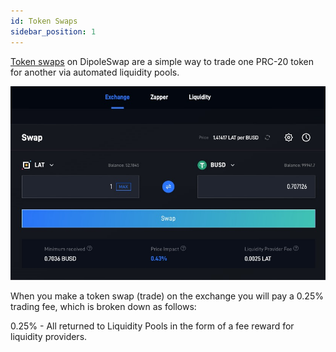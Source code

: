 ```yaml
---
id: Token Swaps
sidebar_position: 1
---
```


[Token swaps](https://dipoleswap.exchange/swap) on DipoleSwap are a simple way to trade one PRC-20 token for another via automated liquidity pools.

![token-swap](../../images/token-swap.jpg)

When you make a token swap (trade) on the exchange you will pay a 0.25% trading fee, which is broken down as follows:

0.25% - All returned to Liquidity Pools in the form of a fee reward for liquidity providers.
